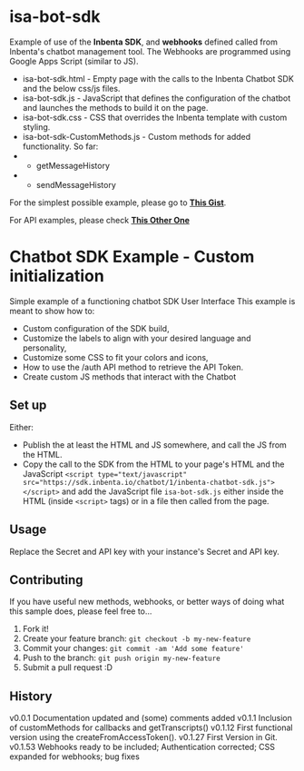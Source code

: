 # isa-bot-sdk
Example of use of the **Inbenta SDK**, and **webhooks** defined called from Inbenta's chatbot management tool. The Webhooks are programmed using Google Apps Script (similar to JS). 
* isa-bot-sdk.html - Empty page with the calls to the Inbenta Chatbot SDK and the below css/js files.
* isa-bot-sdk.js - JavaScript that defines the configuration of the chatbot and launches the methods to build it on the page.
* isa-bot-sdk.css - CSS that overrides the Inbenta template with custom styling. 
* isa-bot-sdk-CustomMethods.js - Custom methods for added functionality. So far:
* * getMessageHistory
* * sendMessageHistory

For the simplest possible example, please go to **[This Gist](https://gist.github.com/jalcantarab/e56f059455468094509c54fc951329dc)**. 

For API examples, please check **[This Other One](https://gist.github.com/jalcantarab/0550eb938456c5d91cb28e2db4784eb1)**

# Chatbot SDK Example - Custom initialization
Simple example of a functioning chatbot SDK User Interface 
This example is meant to show how to: 
* Custom configuration of the SDK build, 
* Customize the labels to align with your desired language and personality, 
* Customize some CSS to fit your colors and icons,
* How to use the /auth API method to retrieve the API Token. 
* Create custom JS methods that interact with the Chatbot

## Set up 
Either: 
* Publish the at least the HTML and JS somewhere, and call the JS from the HTML. 
* Copy the call to the SDK from the HTML to your page's HTML and the JavaScript
  `<script type="text/javascript" src="https://sdk.inbenta.io/chatbot/1/inbenta-chatbot-sdk.js"></script>`
  and add the JavaScript file `isa-bot-sdk.js` either inside the HTML (inside `<script>` tags) or in a file then called from the page. 
  

## Usage
Replace the Secret <inbenta-secret> and API key <inbenta-key> with your instance's Secret and API key.

## Contributing 
If you have useful new methods, webhooks, or better ways of doing what this sample does, please feel free to...

1. Fork it!
2. Create your feature branch: `git checkout -b my-new-feature`
3. Commit your changes: `git commit -am 'Add some feature'`
4. Push to the branch: `git push origin my-new-feature`
5. Submit a pull request :D

## History
v0.0.1 Documentation updated and (some) comments added
v0.1.1 Inclusion of customMethods for callbacks and getTranscripts()
v0.1.12 First functional version using the createFromAccessToken().
v0.1.27 First Version in Git. 
v0.1.53 Webhooks ready to be included; Authentication corrected; CSS expanded for webhooks; bug fixes
